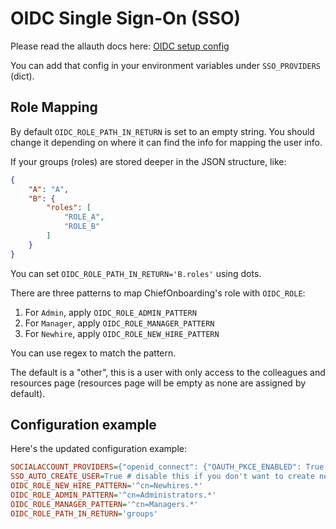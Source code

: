 # OIDC Single Sign-On (SSO)

Please read the allauth docs here: [OIDC setup config](https://docs.allauth.org/en/latest/socialaccount/providers/openid_connect.html)

You can add that config in your environment variables under `SSO_PROVIDERS` (dict).

## Role Mapping

By default `OIDC_ROLE_PATH_IN_RETURN` is set to an empty string. You should change it depending on where it can find the info for mapping the user info.

If your groups (roles) are stored deeper in the JSON structure, like:

```json
{
    "A": "A",
    "B": {
        "roles": [
            "ROLE_A",
            "ROLE_B"
        ]
    }
}
```

You can set `OIDC_ROLE_PATH_IN_RETURN='B.roles'` using dots.

There are three patterns to map ChiefOnboarding's role with `OIDC_ROLE`:

1.  For `Admin`, apply `OIDC_ROLE_ADMIN_PATTERN`
2.  For `Manager`, apply `OIDC_ROLE_MANAGER_PATTERN`
2.  For `Newhire`, apply `OIDC_ROLE_NEW_HIRE_PATTERN`

You can use regex to match the pattern.

The default is a "other", this is a user with only access to the colleagues and resources page (resources page will be empty as none are assigned by default).

## Configuration example
Here's the updated configuration example:

```ini
SOCIALACCOUNT_PROVIDERS={"openid_connect": {"OAUTH_PKCE_ENABLED": True, "APPS": [{"provider_id": "other-server",...}]}}
SSO_AUTO_CREATE_USER=True # disable this if you don't want to create new users, you can ignore the ones below in that case
OIDC_ROLE_NEW_HIRE_PATTERN='^cn=Newhires.*'
OIDC_ROLE_ADMIN_PATTERN='^cn=Administrators.*'
OIDC_ROLE_MANAGER_PATTERN='^cn=Managers.*'
OIDC_ROLE_PATH_IN_RETURN='groups'
```

